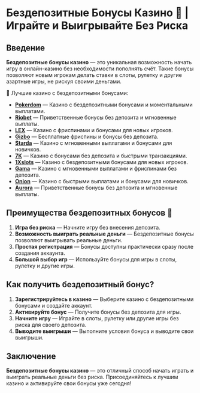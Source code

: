# Бездепозитные Бонусы Казино 🎁 | Играйте и Выигрывайте Без Риска

## Введение

**Бездепозитные бонусы казино** — это уникальная возможность начать игру в онлайн-казино без необходимости пополнять счёт. Такие бонусы позволяют новым игрокам делать ставки в слоты, рулетку и другие азартные игры, не рискуя своими деньгами.

🎰 Лучшие казино с бездепозитными бонусами:

- **[Pokerdom](https://brandplay.link/4k77v2yx)** — Казино с бездепозитными бонусами и моментальными выплатами.
- **[Riobet](https://brandplay.link/7xBLTPyj)** — Приветственные бонусы без депозита и мгновенные выплаты.
- **[LEX](https://brandplay.link/zW4hdDFV)** — Казино с фриспинами и бонусами для новых игроков.
- **[Gizbo](https://brandplay.link/bprXw4YV)** — Бесплатные фриспины и бонусы без депозита.
- **[Starda](https://brandplay.link/fB7xwRFL)** — Казино с мгновенными выплатами и бонусами для новичков.
- **[7K](https://brandplay.link/BvQyFShp)** — Казино с бонусами без депозита и быстрыми транзакциями.
- **[1Xslots](https://brandplay.link/hSB1khtr)** — Казино с бездепозитными бонусами для новых игроков.
- **[Gama](https://brandplay.link/j6NMKsDz)** — Казино с мгновенными выплатами и фриспинами без депозита.
- **[Onion](https://brandplay.link/zBGRVpQ9)** — Казино с быстрыми выплатами и бонусами для новичков.
- **[Aurora](https://10trafic-stat2.com/click/668546556bcc6313411604bd/6766/13032/subaccount)** — Приветственные бонусы без депозита и мгновенные выплаты.

## Преимущества бездепозитных бонусов 🎁

1. **Игра без риска** — Начните игру без внесения депозита.
2. **Возможность выиграть реальные деньги** — Бездепозитные бонусы позволяют выигрывать реальные деньги.
3. **Простая регистрация** — Бонусы доступны практически сразу после создания аккаунта.
4. **Большой выбор игр** — Используйте бонусы для игры в слоты, рулетку и другие игры.

## Как получить бездепозитный бонус?

1. **Зарегистрируйтесь в казино** — Выберите казино с бездепозитными бонусами и создайте аккаунт.
2. **Активируйте бонус** — Получите бонусы без депозита для игры.
3. **Начните игру** — Играйте в слоты, рулетку или другие игры без риска для своего депозита.
4. **Выводите выигрыши** — Выполните условия бонуса и выводите свои выигрыши.

## Заключение

**Бездепозитные бонусы казино** — это отличный способ начать играть и выиграть реальные деньги без риска. Присоединяйтесь к лучшим казино и активируйте свои бонусы уже сегодня!
